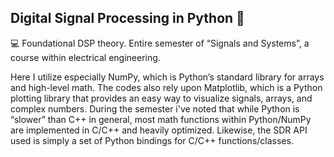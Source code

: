 
## Digital Signal Processing in Python 📡

💻 Foundational DSP theory. Entire semester of “Signals and Systems”, a course within electrical engineering.

Here I utilize especially NumPy, which is Python’s standard library for arrays and high-level math. The codes also rely upon Matplotlib, which is a Python plotting library that provides an easy way to visualize signals, arrays, and complex numbers.
During the semester i've noted that while Python is “slower” than C++ in general, most math functions within Python/NumPy are implemented in C/C++ and heavily optimized. Likewise, the SDR API used is simply a set of Python bindings for C/C++ functions/classes. 
